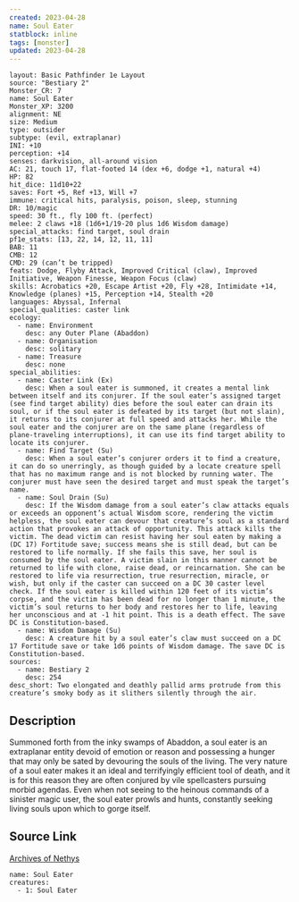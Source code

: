 ```yaml
---
created: 2023-04-28
name: Soul Eater
statblock: inline
tags: [monster]
updated: 2023-04-28
---
```

```statblock
layout: Basic Pathfinder 1e Layout
source: "Bestiary 2"
Monster_CR: 7
name: Soul Eater
Monster_XP: 3200
alignment: NE
size: Medium
type: outsider
subtype: (evil, extraplanar)
INI: +10
perception: +14
senses: darkvision, all-around vision
AC: 21, touch 17, flat-footed 14 (dex +6, dodge +1, natural +4)
HP: 82
hit_dice: 11d10+22
saves: Fort +5, Ref +13, Will +7
immune: critical hits, paralysis, poison, sleep, stunning
DR: 10/magic
speed: 30 ft., fly 100 ft. (perfect)
melee: 2 claws +18 (1d6+1/19-20 plus 1d6 Wisdom damage)
special_attacks: find target, soul drain
pf1e_stats: [13, 22, 14, 12, 11, 11]
BAB: 11
CMB: 12
CMD: 29 (can’t be tripped)
feats: Dodge, Flyby Attack, Improved Critical (claw), Improved Initiative, Weapon Finesse, Weapon Focus (claw)
skills: Acrobatics +20, Escape Artist +20, Fly +28, Intimidate +14, Knowledge (planes) +15, Perception +14, Stealth +20
languages: Abyssal, Infernal
special_qualities: caster link
ecology:
  - name: Environment
    desc: any Outer Plane (Abaddon)
  - name: Organisation
    desc: solitary
  - name: Treasure
    desc: none
special_abilities:
  - name: Caster Link (Ex)
    desc: When a soul eater is summoned, it creates a mental link between itself and its conjurer. If the soul eater’s assigned target (see find target ability) dies before the soul eater can drain its soul, or if the soul eater is defeated by its target (but not slain), it returns to its conjurer at full speed and attacks her. While the soul eater and the conjurer are on the same plane (regardless of plane-traveling interruptions), it can use its find target ability to locate its conjurer.
  - name: Find Target (Su)
    desc: When a soul eater’s conjurer orders it to find a creature, it can do so unerringly, as though guided by a locate creature spell that has no maximum range and is not blocked by running water. The conjurer must have seen the desired target and must speak the target’s name.
  - name: Soul Drain (Su)
    desc: If the Wisdom damage from a soul eater’s claw attacks equals or exceeds an opponent’s actual Wisdom score, rendering the victim helpless, the soul eater can devour that creature’s soul as a standard action that provokes an attack of opportunity. This attack kills the victim. The dead victim can resist having her soul eaten by making a (DC 17) Fortitude save; success means she is still dead, but can be restored to life normally. If she fails this save, her soul is consumed by the soul eater. A victim slain in this manner cannot be returned to life with clone, raise dead, or reincarnation. She can be restored to life via resurrection, true resurrection, miracle, or wish, but only if the caster can succeed on a DC 30 caster level check. If the soul eater is killed within 120 feet of its victim’s corpse, and the victim has been dead for no longer than 1 minute, the victim’s soul returns to her body and restores her to life, leaving her unconscious and at -1 hit point. This is a death effect. The save DC is Constitution-based.
  - name: Wisdom Damage (Su)
    desc: A creature hit by a soul eater’s claw must succeed on a DC 17 Fortitude save or take 1d6 points of Wisdom damage. The save DC is Constitution-based.
sources:
  - name: Bestiary 2
    desc: 254
desc_short: Two elongated and deathly pallid arms protrude from this creature’s smoky body as it slithers silently through the air.
```
## Description
Summoned forth from the inky swamps of Abaddon, a soul eater is an extraplanar entity devoid of emotion or reason and possessing a hunger that may only be sated by devouring the souls of the living. The very nature of a soul eater makes it an ideal and terrifyingly efficient tool of death, and it is for this reason they are often conjured by vile spellcasters pursuing morbid agendas. Even when not seeing to the heinous commands of a sinister magic user, the soul eater prowls and hunts, constantly seeking living souls upon which to gorge itself.
## Source Link
[Archives of Nethys](https://aonprd.com/MonsterDisplay.aspx?ItemName=Soul%20Eater)
```encounter-table
name: Soul Eater
creatures:
  - 1: Soul Eater
```
